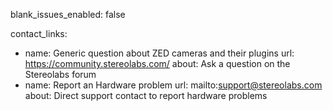 blank_issues_enabled: false

contact_links:
  - name: Generic question about ZED cameras and their plugins
    url: https://community.stereolabs.com/
    about: Ask a question on the Stereolabs forum
  - name: Report an Hardware problem
    url: mailto:support@stereolabs.com
    about: Direct support contact to report hardware problems

